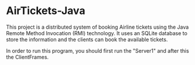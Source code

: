 # AirTickets-Java

This project is a distributed system of booking Airline tickets using the  Java Remote Method Invocation (RMI) technology.  It uses an SQLite database to store the information and the clients can book the available tickets. 

In order to run this program, you should first run the "Server1" and after this the ClientFrames.
